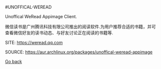 #UNOFFICAL-WEREAD

 Unoffical WeRead Appimage Client.
 
 微信读书是广州腾讯科技有限公司推出的阅读软件.为用户推荐合适的书籍，并可查看微信好友的读书动态、与好友讨论正在阅读的书籍等.

 SITE: https://weread.qq.com

 SOURCE: https://aur.archlinux.org/packages/unoffical-weread-appimage

 [Go back](https://portable-linux-apps.github.io/apps.html)
